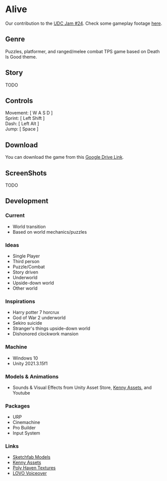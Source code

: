 # Alive

Our contribution to the [UDC Jam #24](https://itch.io/jam/udc-jam-24/). Check some gameplay footage [here](.).

## Genre

Puzzles, platformer, and ranged/melee combat TPS game based on Death Is Good theme.

## Story

TODO

## Controls

Movement: [ W A S D ]  
Sprint: [ Left Shift ]  
Dash: [ Left Alt ]  
Jump: [ Space ]

## Download

You can download the game from this [Google Drive Link](.).

## ScreenShots

TODO

## Development

### Current

- World transition
- Based on world mechanics/puzzles

### Ideas

- Single Player
- Third person
- Puzzle/Combat
- Story driven
- Underworld
- Upside-down world
- Other world

### Inspirations

- Harry potter 7 horcrux
- God of War 2 underworld
- Sekiro suicide
- Stranger's things upside-down world
- Dishonored clockwork mansion

### Machine

- Windows 10
- Unity 2021.3.15f1

### Models & Animations

- Sounds & Visual Effects from Unity Asset Store, [Kenny Assets](https://kenney.nl/), and Youtube

### Packages

- URP
- Cinemachine
- Pro Builder
- Input System

### Links

- [Sketchfab Models](https://sketchfab.com/)
- [Kenny Assets](https://kenney.nl/)
- [Poly Haven Textures](https://polyhaven.com/)
- [LOVO Voiceover](https://studio.lovo.ai/)
